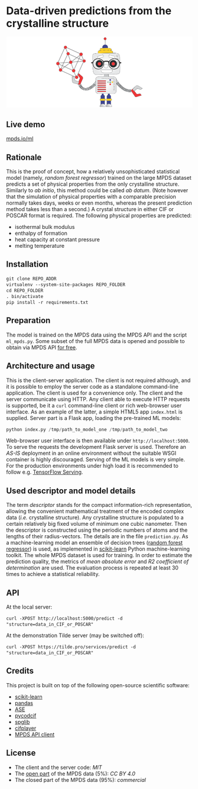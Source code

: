 Data-driven predictions from the crystalline structure
======

![Materials simulations ab datum](https://raw.githubusercontent.com/mpds-io/mpds-ml-labs/master/crystallographer_mpds_cc_by_40.png "Materials simulation ab datum")

Live demo
------

[mpds.io/ml](https://mpds.io/ml)

Rationale
------

This is the proof of concept, how a relatively unsophisticated statistical model (namely, _random forest regressor_) trained on the large MPDS dataset predicts a set of physical properties from the only crystalline structure. Similarly to _ab initio_, this method could be called _ab datum_. (Note however that the simulation of physical properties with a comparable precision normally takes days, weeks or even months, whereas the present prediction method takes less than a second.) A crystal structure in either CIF or POSCAR format is required. The following physical properties are predicted:

- isothermal bulk modulus
- enthalpy of formation
- heat capacity at constant pressure
- melting temperature

Installation
------

```shell
git clone REPO_ADDR
virtualenv --system-site-packages REPO_FOLDER
cd REPO_FOLDER
. bin/activate
pip install -r requirements.txt
```

Preparation
------

The model is trained on the MPDS data using the MPDS API and the script `ml_mpds.py`. Some subset of the full MPDS data is opened and possible to obtain via MPDS API [for free](https://mpds.io/open-data-api).

Architecture and usage
------

This is the client-server application. The client is not required although, and it is possible to employ the server code as a standalone command-line application. The client is used for a convenience only. The client and the server communicate using HTTP. Any client able to execute HTTP requests is supported, be it a `curl` command-line client or rich web-browser user interface. As an example of the latter, a simple HTML5 app `index.html` is supplied. Server part is a Flask app, loading the pre-trained ML models:

```python
python index.py /tmp/path_to_model_one /tmp/path_to_model_two
```

Web-browser user interface is then available under `http://localhost:5000`. To serve the requests the development Flask server is used. Therefore an _AS-IS_ deployment in an online environment without the suitable WSGI container is highly discouraged. Serving of the ML models is very simple. For the production environments under high load it is recommended to follow e.g. [TensorFlow Serving](https://www.tensorflow.org/serving).


Used descriptor and model details
------

The term _descriptor_ stands for the compact information-rich representation, allowing the convenient mathematical treatment of the encoded complex data (_i.e._ crystalline structure). Any crystalline structure is populated to a certain relatively big fixed volume of minimum one cubic nanometer. Then the descriptor is constructed using the periodic numbers of atoms and the lengths of their radius-vectors. The details are in the file `prediction.py`. As a machine-learning model an ensemble of decision trees ([random forest regressor](http://scikit-learn.org/stable/modules/ensemble.html)) is used, as implemented in [scikit-learn](http://scikit-learn.org) Python machine-learning toolkit. The whole MPDS dataset is used for training. In order to estimate the prediction quality, the metrics of _mean absolute error_ and _R2 coefficient of determination_ are used. The evaluation process is repeated at least 30 times to achieve a statistical reliability.

API
------

At the local server:

```shell
curl -XPOST http://localhost:5000/predict -d "structure=data_in_CIF_or_POSCAR"
```

At the demonstration Tilde server (may be switched off):

```shell
curl -XPOST https://tilde.pro/services/predict -d "structure=data_in_CIF_or_POSCAR"
```

Credits
------

This project is built on top of the following open-source scientific software:

- [scikit-learn](http://scikit-learn.org)
- [pandas](https://pandas.pydata.org)
- [ASE](https://wiki.fysik.dtu.dk/ase)
- [pycodcif](http://wiki.crystallography.net/cod-tools/CIF-parser)
- [spglib](https://atztogo.github.io/spglib)
- [cifplayer](http://tilde-lab.github.io/player.html)
- [MPDS API client](http://developer.mpds.io)

License
------

- The client and the server code: *MIT*
- The [open part](https://mpds.io/open-data-api) of the MPDS data (5%): *CC BY 4.0*
- The closed part of the MPDS data (95%): *commercial*
